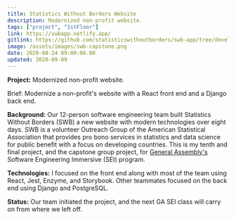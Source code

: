 ```yaml
---
title: Statistics Without Borders Website
description: Modernized non-profit website.
tags: ["project", "1stFloor"]
link: https://swbapp.netlify.app/
gitlink: https://github.com/statisticswithoutborders/swb-app/tree/develop/client
image: /assets/images/swb-capstone.png
date: 2020-08-24 09:00:00.00
updated: 2020-09-09
---
```


**Project:** Modernized non-profit website.

Brief: Modernize a non-profit's website with a React front end and a Django back end.

**Background:** Our 12-person software engineering team built Statistics Without Borders (SWB) a new website with modern technologies over eight days. SWB is a volunteer Outreach Group of the American Statistical Association that provides pro bono services in statistics and data science for public benefit with a focus on developing countries. This is my tenth and final project, and the capstone group project, for [General Assembly's](https://generalassemb.ly/ "General Assembly homepage") Software Engineering Immersive (SEI) program.

**Technologies:** I focused on the front end along with most of the team using React, Jest, Enzyme, and Storybook. Other teammates focused on the back end using Django and PostgreSQL.

**Status:** Our team initiated the project, and the next GA SEI class will carry on from where we left off.
